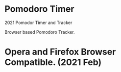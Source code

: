 # Pomodoro Timer
2021 Pomodor Timer and Tracker 

Browser based Pomodoro Tracker. 

# Opera and Firefox Browser Compatible. (2021 Feb)
